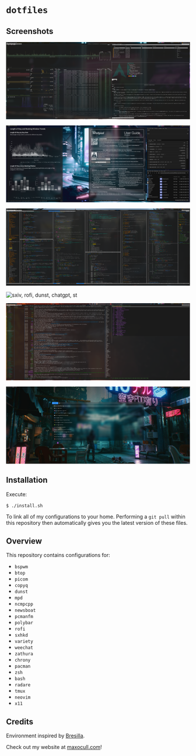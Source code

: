 # `dotfiles`

## Screenshots

![btop, ctop, tmux, man, neofetch](assets/btop.png)

![zathura, pcmanfm, qalculate](assets/zathura.png)

![neovim](assets/neovim.png)

![sxiv, rofi, dunst, chatgpt, st](assets/sxiv.png)

![weechat, newsboat](assets/weechat.png)

![rofi](assets/rofi.png)

## Installation

Execute:

```
$ ./install.sh
```

To link all of my configurations to your home. Performing a `git pull` within
this repository then automatically gives you the latest version of these
files.

## Overview

This repository contains configurations for:

- `bspwm`
- `btop`
- `picom`
- `copyq`
- `dunst`
- `mpd`
- `ncmpcpp`
- `newsboat`
- `pcmanfm`
- `polybar`
- `rofi`
- `sxhkd`
- `variety`
- `weechat`
- `zathura`
- `chrony`
- `pacman`
- `zsh`
- `bash`
- `radare`
- `tmux`
- `neovim`
- `x11`

## Credits

Environment inspired by [Bresilla](https://github.com/bresilla/dotfiles/).

Check out my website at [maxocull.com](https://www.maxocull.com/)!
